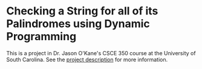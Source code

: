 # Checking a String for all of its Palindromes using Dynamic Programming

This is a project in Dr. Jason O'Kane's CSCE 350 course at the University of South Carolina.
See the [project description](https://cse.sc.edu/~jokane/teaching/350/project4.pdf) for more information.
